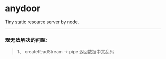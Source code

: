 # anydoor
Tiny static resource server by node.

---
 
### 现无法解决的问题:
> 1、 createReadStream -> pipe 返回数据中文乱码


